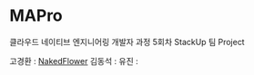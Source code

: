 # MAPro

클라우드 네이티브 엔지니어링 개발자 과정 5회차
StackUp 팀 Project

고경환 : [NakedFlower](https://github.com/)
김동석 : 
유진 :
